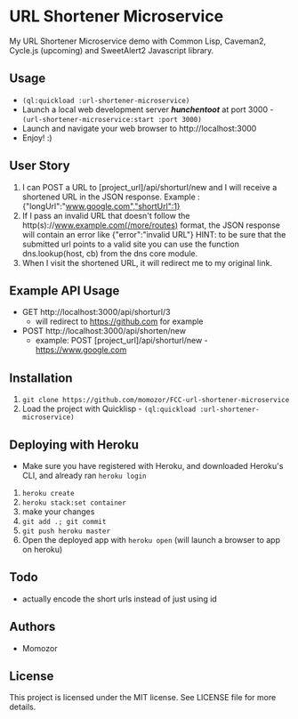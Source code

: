 # URL Shortener Microservice
My URL Shortener Microservice demo with Common Lisp, Caveman2, Cycle.js (upcoming) and SweetAlert2 Javascript library.

## Usage
* `(ql:quickload :url-shortener-microservice)`
* Launch a local web development server ***hunchentoot*** at port 3000 - `(url-shortener-microservice:start :port 3000)`
* Launch and navigate your web browser to http://localhost:3000
* Enjoy! :)

## User Story
1. I can POST a URL to [project_url]/api/shorturl/new and I will receive a shortened URL in the JSON response.
Example : {"longUrl":"www.google.com","shortUrl":1}
2. If I pass an invalid URL that doesn't follow the http(s)://www.example.com(/more/routes) format, the JSON response will contain an error like {"error":"invalid URL"}
HINT: to be sure that the submitted url points to a valid site you can use the function dns.lookup(host, cb) from the dns core module.
3. When I visit the shortened URL, it will redirect me to my original link.


## Example API Usage
* GET http://localhost:3000/api/shorturl/3
  - will redirect to https://github.com for example
* POST http://localhost:3000/api/shorten/new
  - example: POST [project_url]/api/shorturl/new - https://www.google.com

## Installation
1. `git clone https://github.com/momozor/FCC-url-shortener-microservice`
2. Load the project with Quicklisp - `(ql:quickload :url-shortener-microservice)`

## Deploying with Heroku
* Make sure you have registered with Heroku, and downloaded Heroku's CLI, and already ran
`heroku login`

1. `heroku create`
2. `heroku stack:set container`
3. make your changes
4. `git add .; git commit`
5. `git push heroku master`
6. Open the deployed app with `heroku open` (will launch a browser to app on heroku)

## Todo
* actually encode the short urls instead of just using
id

## Authors
* Momozor

## License
This project is licensed under the MIT license. See LICENSE file for more details.

